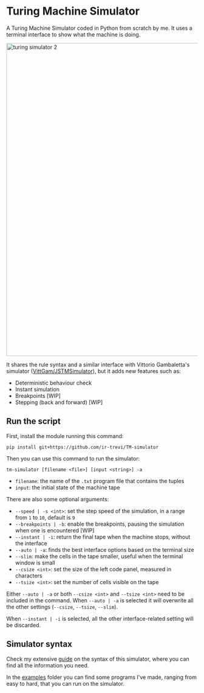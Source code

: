 # Turing Machine Simulator

A Turing Machine Simulator coded in Python from scratch by me. It uses a terminal interface to show what the machine is doing.

<img width="1538" height="823" alt="turing simulator 2" src="https://github.com/user-attachments/assets/6ee778df-ca1a-4100-8fbe-b5238f3cf35d" />

It shares the rule syntax and a similar interface with Vittorio Gambaletta's simulator ([VittGam/JSTMSimulator](https://github.com/VittGam/JSTMSimulator)), but it adds new features such as:
- Deterministic behaviour check
- Instant simulation
- Breakpoints [WIP]
- Stepping (back and forward) [WIP]

## Run the script
First, install the module running this command:
```
pip install git+https://github.com/ir-trevi/TM-simulator
```
Then you can use this command to run the simulator:
```
tm-simulator [filename <file>] [input <string>] -a
```
- `filename`: the name of the `.txt` program file that contains the tuples
- `input`: the initial state of the machine tape

There are also some optional arguments:
- `--speed | -s <int>`: set the step speed of the simulation, in a range from `1` to `10`, default is `9`
- `--breakpoints | -b`: enable the breakpoints, pausing the simulation when one is encountered [WIP]
- `--instant | -i`: return the final tape when the machine stops, without the interface
- `--auto | -a`: finds the best interface options based on the terminal size
- `--slim`: make the cells in the tape smaller, useful when the terminal window is small
- `--csize <int>`: set the size of the left code panel, measured in characters
- `--tsize <int>`: set the number of cells visible on the tape

Either `--auto | -a` or both `--csize <int>` and `--tsize <int>` need to be included in the command. When `--auto | -a` is selected it will overwrite all the other settings (`--csize`, `--tsize`, `--slim`).

When `--instant | -i` is selected, all the other interface-related setting will be discarded.

## Simulator syntax
Check my extensive [guide](syntax.md) on the syntax of this simulator, where you can find all the information you need.

In the [examples](examples) folder you can find some programs I've made, ranging from easy to hard, that you can run on the simulator.